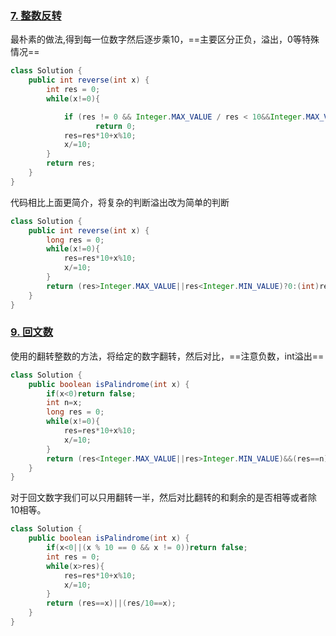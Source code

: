 ### [7. 整数反转](https://leetcode-cn.com/problems/reverse-integer/)

最朴素的做法,得到每一位数字然后逐步乘10，==主要区分正负，溢出，0等特殊情况==

```java
class Solution {
    public int reverse(int x) {
        int res = 0;
        while(x!=0){

            if (res != 0 && Integer.MAX_VALUE / res < 10&&Integer.MAX_VALUE / res >-10)//判断溢出是最主要的
	               return 0;
            res=res*10+x%10;
          	x/=10;
        }
        return res;
    }
}
```

代码相比上面更简介，将复杂的判断溢出改为简单的判断

```java
class Solution {
    public int reverse(int x) {
        long res = 0;
        while(x!=0){
            res=res*10+x%10;
            x/=10;
        }
        return (res>Integer.MAX_VALUE||res<Integer.MIN_VALUE)?0:(int)res;
    }
}
```



### [9. 回文数](https://leetcode-cn.com/problems/palindrome-number/)

使用的翻转整数的方法，将给定的数字翻转，然后对比，==注意负数，int溢出==

```java
class Solution {
    public boolean isPalindrome(int x) {
        if(x<0)return false;
        int n=x;
        long res = 0;
        while(x!=0){
            res=res*10+x%10;
            x/=10;
        }
        return (res<Integer.MAX_VALUE||res>Integer.MIN_VALUE)&&(res==n)?true:false;
    }
}
```

对于回文数字我们可以只用翻转一半，然后对比翻转的和剩余的是否相等或者除10相等。

```java
class Solution {
    public boolean isPalindrome(int x) {
        if(x<0||(x % 10 == 0 && x != 0))return false;
        int res = 0;
        while(x>res){
            res=res*10+x%10;
            x/=10;
        }
        return (res==x)||(res/10==x);
    }
}
```

